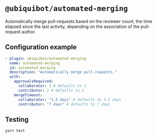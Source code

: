 # `@ubiquibot/automated-merging`

Automatically merge pull-requests based on the reviewer count, the time elapsed since the last activity, depending 
on the association of the pull-request author.

## Configuration example

```yml
- plugin: ubiquibot/automated-merging
  name: automated-merging
  id: automated-merging
  description: "Automatically merge pull-requests."
  with:
    approvalsRequired:
      collaborator: 1 # defaults to 1
      contributor: 2 # defaults to 2
    mergeTimeout:
      collaborator: "3.5 days" # defaults to 3.5 days
      contributor: "7 days" # defaults to 7 days
```

## Testing

```shell
yarn test
```
